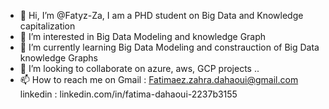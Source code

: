 - 👋 Hi, I’m @Fatyz-Za, I am a PHD student on Big Data and Knowledge capitalization 
- 👀 I’m interested in Big Data Modeling and knowledge Graph 
- 🌱 I’m currently learning Big Data Modeling and constrauction of Big Data knowledge Graphs 
- 💞️ I’m looking to collaborate on azure, aws, GCP projects .. 
- 📫 How to reach me on Gmail : Fatimaez.zahra.dahaoui@gmail.com
linkedin : linkedin.com/in/fatima-dahaoui-2237b3155
<!---
Fatyz-Za/Fatyz-Za is a ✨ special ✨ repository because its `README.md` (this file) appears on your GitHub profile.
You can click the Preview link to take a look at your changes.
--->
